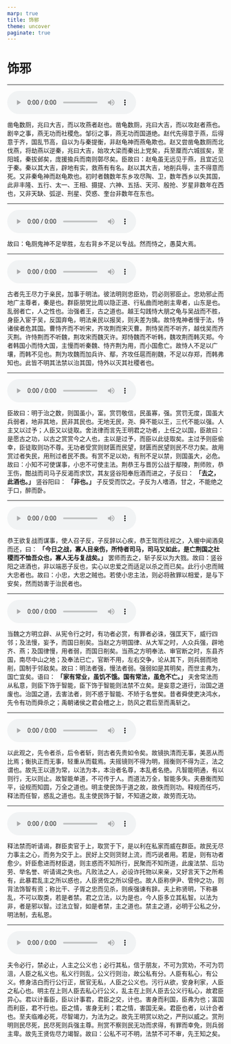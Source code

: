 ```yaml
---
marp: true
title: 饰邪
theme: uncover
paginate: true
---
```


# 饰邪

---

![](assets/audios/19/1.mp3)

凿龟数厕，兆曰大吉，而以攻燕者赵也。凿龟数厕，兆曰大吉，而以攻赵者燕也。剧辛之事，燕无功而社稷危。邹衍之事，燕无功而国道绝。赵代先得意于燕，后得意于齐，国乱节高，自以为与秦提衡，非赵龟神而燕龟欺也。赵又尝凿龟数厕而北伐燕，将劫燕以逆秦，兆曰大吉，始攻大梁而秦出上党矣，兵至厘而六城拔矣，至阳城，秦拔邺矣，庞援揄兵而南则鄣尽矣。臣故曰：赵龟虽无远见于燕，且宜近见于秦。秦以其大吉，辟地有实，救燕有有名。赵以其大吉，地削兵辱，主不得意而死。又非秦龟神而赵龟欺也。初时者魏数年东乡攻尽陶、卫，数年西乡以失其国，此非丰隆、五行、太一、王相、摄提、六神、五括、天河、殷抢、岁星非数年在西也，又非天缺、弧逆、刑星、荧惑、奎台非数年在东也。

---

![](assets/audios/19/2.mp3)

故曰：龟厕鬼神不足举胜，左右背乡不足以专战。然而恃之，愚莫大焉。

---

![](assets/audios/19/3.mp3)

古者先王尽力于亲民，加事于明法。彼法明则忠臣劝，罚必则邪臣止。忠劝邪止而地广主尊者，秦是也。群臣朋党比周以隐正道、行私曲而地削主卑者，山东是也。乱弱者亡，人之性也。治强者王，古之道也。越王勾践恃大朋之龟与吴战而不胜，身臣入宦于吴，反国弃龟，明法亲民以报吴，则夫差为擒。故恃鬼神者慢于法，恃诸侯者危其国。曹恃齐而不听宋，齐攻荆而宋灭曹。荆恃吴而不听齐，越伐吴而齐灭荆。许恃荆而不听魏，荆攻宋而魏灭许。郑恃魏而不听韩，魏攻荆而韩灭郑。今者韩国小而恃大国，主慢而听秦魏、恃齐荆为用，而小国愈亡。故恃人不足以广壤，而韩不见也。荆为攻魏而加兵许、鄢，齐攻任扈而削魏，不足以存郑，而韩弗知也。此皆不明其法禁以治其国，恃外以灭其社稷者也。

---

![](assets/audios/19/4.mp3)

臣故曰：明于治之数，则国虽小，富。赏罚敬信，民虽寡，强。赏罚无度，国虽大兵弱者，地非其地，民非其民也。无地无民，尧、舜不能以王，三代不能以强。人主又以过予；人臣又以徒取。舍法律而言先王明君之功者，上任之以国，臣故曰：是愿古之功，以古之赏赏今之人也，主以是过予，而臣以此徒取矣。主过予则臣偷幸，臣徒取则功不尊。无功者受赏则财匮而民望，财匮而民望则民不尽力矣。故用赏过者失民，用刑过者民不畏。有赏不足以劝，有刑不足以禁，则国虽大，必危。故曰：小知不可使谋事，小忠不可使主法。荆恭王与晋厉公战于鄢陵，荆师败，恭王伤，酣战而司马子反渴而求饮，其友竖谷阳奉卮酒而进之，子反曰： __「去之，此酒也。」__ 竖谷阳曰： __「非也。」__ 子反受而饮之。子反为人嗜酒，甘之，不能绝之于口，醉而卧。

---

![](assets/audios/19/5.mp3)

恭王欲复战而谋事，使人召子反，子反辞以心疾，恭王驾而往视之，入幄中闻酒臭而还，曰： __「今日之战，寡人目亲伤，所恃者司马，司马又如此，是亡荆国之社稷而不恤吾众也，寡人无与复战矣。」__ 罢师而去之，斩子反以为大戮。故曰：竖谷阳之进酒也，非以端恶子反也，实心以忠爱之而适足以杀之而已矣。此行小忠而贼大忠者也。故曰：小忠，大忠之贼也。若使小忠主法，则必将赦罪以相爱，是与下安矣，然而妨害于治民者也。

---

![](assets/audios/19/6.mp3)

当魏之方明立辟、从宪令行之时，有功者必赏，有罪者必诛，强匡天下，威行四邻；及法慢，妄予，而国日削矣。当赵之方明国律、从大军之时，人众兵强，辟地齐、燕；及国律慢，用者弱，而国日削矣。当燕之方明奉法、审官断之时，东县齐国，南尽中山之地；及奉法已亡，官断不用，左右交争，论从其下，则兵弱而地削，国制于邻敌矣。故曰：明法者强，慢法者弱。强弱如是其明矣，而世主弗为，国亡宜矣。语曰： __「家有常业，虽饥不饿。国有常法，虽危不亡。」__ 夫舍常法而从私意，则臣下饰于智能，臣下饰于智能则法禁不立矣。是妄意之道行，治国之道废也。治国之道，去害法者，则不惑于智能、不矫于名誉矣。昔者舜使吏决鸿水，先令有功而舜杀之；禹朝诸侯之君会稽之上，防风之君后至而禹斩之。

---

![](assets/audios/19/7.mp3)

以此观之，先令者杀，后令者斩，则古者先贵如令矣。故镜执清而无事，美恶从而比焉；衡执正而无事，轻重从而载焉。夫摇镜则不得为明，摇衡则不得为正，法之谓也。故先王以道为常，以法为本，本治者名尊，本乱者名绝。凡智能明通，有以则行，无以则止。故智能单道，不可传于人。而道法万全，智能多失。夫悬衡而知平，设规而知圆，万全之道也。明主使民饰于道之故，故佚而则功。释规而任巧，释法而任智，惑乱之道也。乱主使民饰于智，不知道之故，故劳而无功。

---

![](assets/audios/19/8.mp3)

释法禁而听请谒，群臣卖官于上，取赏于下，是以利在私家而威在群臣。故民无尽力事主之心，而务为交于上。民好上交则货财上流，而巧说者用。若是，则有功者愈少。奸臣愈进而材臣退，则主惑而不知所行，民聚而不知所道，此废法禁、后功劳、举名誉、听请谒之失也。凡败法之人，必设诈托物以来亲，又好言天下之所希有，此暴君乱主之所以惑也，人臣贤佐之所以侵也。故人臣称伊尹、管仲之功，则背法饰智有资；称比干、子胥之忠而见杀，则疾强谏有辞。夫上称贤明，下称暴乱，不可以取类，若是者禁。君之立法，以为是也，今人臣多立其私智。以法为非，者是邪以智。过法立智，如是者禁，主之道也。禁主之道，必明于公私之分，明法制，去私恩。

---

![](assets/audios/19/9.mp3)

夫令必行，禁必止，人主之公义也；必行其私，信于朋友，不可为赏劝，不可为罚沮，人臣之私义也。私义行则乱，公义行则治，故公私有分。人臣有私心，有公义。修身洁白而行公行正，居官无私，人臣之公义也。污行从欲，安身利家，人臣之私心也。明主在上则人臣去私心行公义，乱主在上则人臣去公义行私心，故君臣异心。君以计畜臣，臣以计事君，君臣之交，计也。害身而利国，臣弗为也；富国而利臣，君不行也。臣之情，害身无利；君之情，害国无亲。君臣也者，以计合者也。至夫临难必死，尽智竭力，为法为之。故先王明赏以劝之，严刑以威之。赏刑明则民尽死，民尽死则兵强主尊。刑赏不察则民无功而求得，有罪而幸免，则兵弱主卑。故先王贤佐尽力竭智。故曰：公私不可不明，法禁不可不审，先王知之矣。